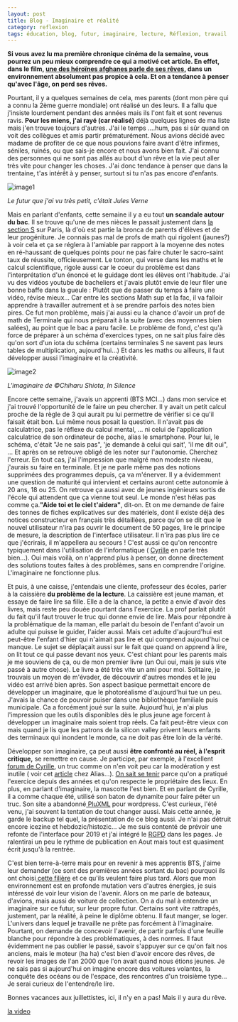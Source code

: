 ```yaml
---
layout: post
title: Blog - Imaginaire et réalité
category: reflexion
tags: éducation, blog, futur, imaginaire, lecture, Réflexion, travail
---
```

**Si vous avez lu ma première chronique cinéma de la semaine, vous pourrez un peu mieux comprendre ce qui a motivé cet article. En effet, dans le film, <a href="https://cheziceman.wordpress.com/2018/07/02/cinema-parvana-de-nora-twomey-2018/">une des héroïnes afghanes parle de ses rêves</a>, dans un environnement absolument pas propice à cela. Et on a tendance à penser qu'avec l'âge, on perd ses rêves.**

Pourtant, il y a quelques semaines de cela, mes parents (dont mon père qui a connu la 2ème guerre mondiale) ont réalisé un des leurs. Il a fallu que j'insiste lourdement pendant des années mais ils l'ont fait et sont revenus ravis. **Pour les miens, j'ai rayé (car réalisé)** déjà quelques lignes de ma liste mais j'en trouve toujours d'autres. J'ai le temps ....hum, pas si sûr quand on voit des collègues et amis partir prématurément. Nous avions décidé avec madame de profiter de ce que nous pouvions faire avant d'être infirmes, séniles, ruinés, ou que sais-je encore et nous avons bien fait. J'ai connu des personnes qui ne sont pas allés au bout d'un rêve et la vie peut aller très vite pour changer les choses. J'ai donc tendance à penser que dans la trentaine, t'as intérêt à y penser, surtout si tu n'as pas encore d'enfants.

![image1](https://cheziceman.files.wordpress.com/2018/07/illustration-de-jules-verne.jpg)

*Le futur que j'ai vu très petit, c'était Jules Verne*

Mais en parlant d'enfants, cette semaine il y a eu tout **un scandale autour du bac**. Il se trouve qu'une de mes nièces le passait justement dans <a href="http://www.lepoint.fr/bac/bac-2018-l-epreuve-de-maths-des-series-s-trop-difficile-vraiment-25-06-2018-2230349_3585.php">la section S</a> sur Paris, là d'où est partie la bronca de parents d'élèves et de leur progéniture. Je connais pas mal de profs de math qui rigolent (jaunes?) à voir cela et ça se réglera à l'amiable par rapport à la moyenne des notes en ré-haussant de quelques points pour ne pas faire chuter le sacro-saint taux de réussite, officieusement. Le tonton, qui verse dans les maths et le calcul scientifique, rigole aussi car le coeur du problème est dans l'interprétation d'un énoncé et le guidage dont les élèves ont l'habitude. J'ai vu des vidéos youtube de bacheliers et j'avais plutôt envie de leur filer une bonne baffe dans la gueule : Plutôt que de passer du temps à faire une vidéo, révise mieux... Car entre les sections Math sup et la fac, il va falloir apprendre à travailler autrement et à se prendre parfois des notes bien pires. Ce fut mon problème, mais j'ai aussi eu la chance d'avoir un prof de math de Terminale qui nous préparait à la suite (avec des moyennes bien salées), au point que le bac a paru facile. Le problème de fond, c'est qu'à force de préparer à un schéma d'exercices types, on ne sait plus faire dès qu'on sort d'un iota du schéma (certains terminales S ne savent pas leurs tables de multiplication, aujourd'hui...) Et dans les maths ou ailleurs, il faut développer aussi l'imaginaire et la créativité.

![image2](https://cheziceman.files.wordpress.com/2018/07/chiharu-shiota-insilence.jpg)

*L'imaginaire de ©Chiharu Shiota, In Silence*

Encore cette semaine, j'avais un apprenti (BTS MCI...) dans mon service et j'ai trouvé l'opportunité de le faire un peu chercher. Il y avait un petit calcul proche de la règle de 3 qui aurait pu lui permettre de vérifier si ce qu'il faisait était bon. Lui même nous posait la question. Il n'avait pas de calculatrice, pas le réflexe du calcul mental, ... ni celui de l'application calculatrice de son ordinateur de poche, alias le smartphone. Pour lui, le schéma, c'était "Je ne sais pas", 'je demande à celui qui sait', 'il me dit oui", ... Et après on se retrouve obligé de les noter sur l'autonomie. Cherchez l'erreur. En tout cas, j'ai l'impression que malgré mon modeste niveau, j'aurais su faire en terminale. Et je ne parle même pas des notions supprimées des programmes depuis, ça va m'énerver. Il y a évidemment une question de maturité qui intervient et certains auront cette autonomie à 20 ans, 18 ou 25. On retrouve ça aussi avec de jeunes ingénieurs sortis de l'école qui attendent que ça vienne tout seul. Le monde n'est hélas pas comme ça.**"Aide toi et le ciel t'aidera"**, dit-on. Et on me demande de faire des tonnes de fiches explicatives sur des matériels, dont il existe déjà des notices constructeur en français très détaillées, parce qu'on se dit que le nouvel utilisateur n'ira pas ouvrir le document de 50 pages, lire le principe de mesure, la description de l'interface utilisateur. Il n'ira pas plus lire ce que j'écrirais, il m'appellera au secours ! C'est aussi ce qu'on rencontre typiquement dans l'utilisation de l'informatique ( <a href="https://cyrille-borne.com/positionnement-informatique-juillet-2018/">Cyrille</a> en parle très bien...). Oui mais voilà, on n'apprend plus à penser, on donne directement des solutions toutes faites à des problèmes, sans en comprendre l'origine. L'imaginaire ne fonctionne plus.

Et puis, à une caisse, j'entendais une cliente, professeur des écoles, parler à la caissière **du problème de la lecture**. La caissière est jeune maman, et essaye de faire lire sa fille. Elle a de la chance, la petite a envie d'avoir des livres, mais reste peu douée pourtant dans l'exercice. La prof parlait plutôt du fait qu'il faut trouver le truc qui donne envie de lire. Mais pour répondre à la problématique de la maman, elle parlait du besoin de l'enfant d'avoir un adulte qui puisse le guider, l'aider aussi. Mais cet adulte d'aujourd'hui est peut-être l'enfant d'hier qui n'aimait pas lire et qui comprend aujourd'hui ce manque. Le sujet se déplaçait aussi sur le fait que quand on apprend à lire, on lit tout ce qui passe devant nos yeux. C'est chiant pour les parents mais je me souviens de ça, ou de mon premier livre (un Oui oui, mais je suis vite passé à autre chose). Le livre a été très vite un ami pour moi. Solitaire, je trouvais un moyen de m'évader, de découvrir d'autres mondes et le jeu vidéo est arrivé bien après. Son aspect basique permettait encore de développer un imaginaire, que le photoréalisme d'aujourd'hui tue un peu. J'avais la chance de pouvoir puiser dans une bibliothèque familiale puis municipale. Ca a forcément joué sur la suite. Aujourd'hui, je n'ai plus l'impression que les outils disponibles dès le plus jeune age forcent à développer un imaginaire mais soient trop réels. Ca fait peut-être vieux con mais quand je lis que les patrons de la silicon valley privent leurs enfants des terminaux qui inondent le monde, ca ne doit pas être loin de la vérité.

Développer son imaginaire, ça peut aussi **être confronté au réel, à l'esprit critique,** se remettre en cause. Je participe, par exemple, à l'excellent<a href="http://cyrille-borne.com/forum/"> forum de Cyrille</a>, un truc comme on n'en voit peu car la modération y est inutile ( voir cet <a href="https://alias.erdorin.org/article-invite-trolls-elfes-contestation-moderation/">article</a> chez Alias...). <a href="https://www.blog-libre.org/2018/06/30/le-forum-des-bons-peres-de-famille/">On sait se tenir</a> parce qu'on a pratiqué l'exercice depuis des années et qu'on respecte le propriétaire des lieux. En plus, en parlant d'imaginaire, la mascotte l'est bien. Et en parlant de Cyrille, il a comme chaque été, utilisé son baton de dynamite pour faire péter un truc. Son site a abandonné<a href="https://cheziceman.wordpress.com/2017/02/14/testtuto-pluxml-est-il-le-moteur-de-blog-le-plus-simple-sur-une-page-free/"> PluXML</a> pour wordpress. C'est curieux, l'été venu, j'ai souvent la tentation de tout changer aussi. Mais cette année, je garde le backup tel quel, la présentation de ce blog aussi. Je n'ai pas détruit encore icezine et hebdozic/histozic... Je me suis contenté de prévoir une refonte de l'interface pour 2019 et j'ai intégré le <a href="https://fr.wikipedia.org/wiki/Règlement_général_sur_la_protection_des_données">RGPD</a> dans les pages. Je ralentirai un peu le rythme de publication en Aout mais tout est quasiment écrit jusqu'à la rentrée.

C'est bien terre-à-terre mais pour en revenir à mes apprentis BTS, j'aime leur demander (ce sont des premières années sortant du bac) pourquoi ils ont choisi<a href="https://cheziceman.wordpress.com/2016/09/01/automobile-ces-metiers-qui-vont-disparaitre/"> cette filière</a> et ce qu'ils veulent faire plus tard. Alors que mon environnement est en profonde mutation vers d'autres énergies, je suis intéressé de voir leur vision de l'avenir. Alors on me parle de bateaux, d'avions, mais aussi de voiture de collection. On a du mal à entendre un imaginaire sur ce futur, sur leur propre futur. Certains sont vite rattrapés, justement, par la réalité, à peine le diplôme obtenu. Il faut manger, se loger. L'univers dans lequel je travaille ne prête pas forcément à l'imaginaire. Pourtant, on demande de concevoir l'avenir, de partir parfois d'une feuille blanche pour répondre à des problématiques, à des normes. Il faut évidemment ne pas oublier le passé, savoir s'appuyer sur ce qu'on fait nos anciens, mais le moteur (ha ha) c'est bien d'avoir encore des rêves, de revoir les images de l'an 2000 que l'on avait quand nous étions jeunes. Je ne sais pas si aujourd'hui on imagine encore des voitures volantes, la conquête des océans ou de l'espace, des rencontres d'un troisième type... Je serai curieux de l'entendre/le lire.

Bonnes vacances aux juillettistes, ici, il n'y en a pas! Mais il y aura du rêve.

[la video](https://www.youtube.com/watch?v=Yam5uK6e-bQ)
